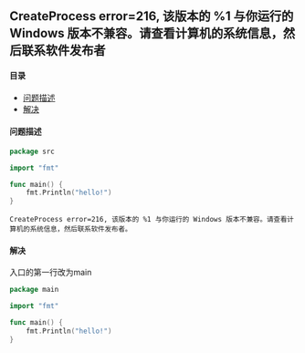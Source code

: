 ## CreateProcess error=216, 该版本的 %1 与你运行的 Windows 版本不兼容。请查看计算机的系统信息，然后联系软件发布者

#### 目录

- [问题描述](#问题描述)
- [解决](#解决)



#### 问题描述

```go
package src

import "fmt"

func main() {
	fmt.Println("hello!")
}

```

```
CreateProcess error=216, 该版本的 %1 与你运行的 Windows 版本不兼容。请查看计算机的系统信息，然后联系软件发布者。
```





#### 解决

入口的第一行改为main

```go
package main

import "fmt"

func main() {
	fmt.Println("hello!")
}

```

